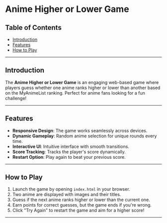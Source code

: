 # Anime Higher or Lower Game

## Table of Contents
- [Introduction](#introduction)
- [Features](#features)
- [How to Play](#how-to-play)


---

## Introduction
The **Anime Higher or Lower Game** is an engaging web-based game where players guess whether one anime ranks higher or lower than another based on the MyAnimeList ranking. Perfect for anime fans looking for a fun challenge!

---

## Features
- **Responsive Design**: The game works seamlessly across devices.
- **Dynamic Gameplay**: Random anime selection for unique rounds every time.
- **Interactive UI**: Intuitive interface with smooth transitions.
- **Score Tracking**: Tracks the player's score dynamically.
- **Restart Option**: Play again to beat your previous score.

---

## How to Play
1. Launch the game by opening `index.html` in your browser.
2. Two anime are displayed with images and their titles.
3. Guess if the next anime ranks higher or lower than the current one.
4. Earn points for correct guesses, but the game ends if you're wrong.
5. Click "Try Again" to restart the game and aim for a higher score!

---

